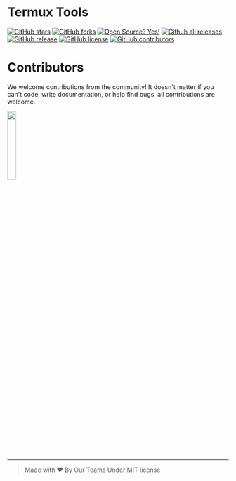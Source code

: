 # Termux Tools

[![GitHub stars](https://img.shields.io/github/stars/termuxid-dev/termux-tools.svg?style=social&label=Star&maxAge=2592000)](https://GitHub.com/termuxid-dev/termux-tools/stargazers/)
[![GitHub forks](https://img.shields.io/github/forks/termuxid-dev/termux-tools.svg?style=social&label=Fork&maxAge=2592000)](https://GitHub.com/termuxid-dev/termux-tools/network/)
[![Open Source? Yes!](https://badgen.net/badge/Open%20Source%20%3F/Yes%21/blue?icon=github)](https://github.com/termuxid-dev/termux-tools/)
[![Github all releases](https://img.shields.io/github/downloads/termuxid-dev/termux-tools/total.svg)](https://GitHub.com/termuxid-dev/termux-tools/releases/)
[![GitHub release](https://img.shields.io/github/release/termuxid-dev/termux-tools.svg)](https://GitHub.com/termuxid-dev/termux-tools/releases/)
[![GitHub license](https://img.shields.io/github/license/termuxid-dev/termux-tools.svg)](https://github.com/termuxid-dev/termux-tools/blob/main/LICENSE)
[![GitHub contributors](https://img.shields.io/github/contributors/termuxid-dev/termux-tools.svg)](https://GitHub.com/termuxid-dev/termux-tools/graphs/contributors/)

# Contributors
We welcome contributions from the community! It doesn't matter if you can't code, write documentation, or help find bugs,
all contributions are welcome.

<a href="https://github.com/ryugenxd/Termux-style/graphs/contributors">
  <img width="20%" src="https://contrib.rocks/image?repo=ryugenxd/Termux-style" />
</a>

<hr/>

> Made with ❤️ By Our Teams Under MIT license
